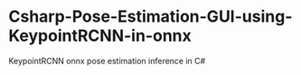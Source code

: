 # Csharp-Pose-Estimation-GUI-using-KeypointRCNN-in-onnx
KeypointRCNN onnx pose estimation inference in C#
